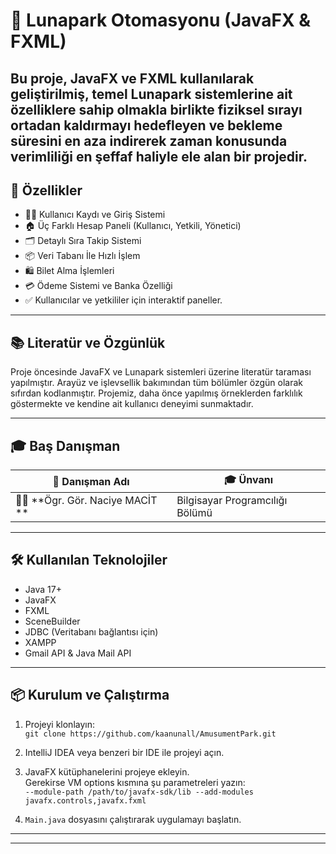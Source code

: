 # 🎡 Lunapark Otomasyonu (JavaFX & FXML)

Bu proje, JavaFX ve FXML kullanılarak geliştirilmiş, temel Lunapark sistemlerine ait özelliklere sahip olmakla birlikte fiziksel sırayı ortadan kaldırmayı hedefleyen ve bekleme süresini en aza indirerek zaman konusunda verimliliği en şeffaf haliyle ele alan bir projedir.
---

## 🚀 Özellikler

- 🧑‍💻 Kullanıcı Kaydı ve Giriş Sistemi  
- 🏠 Üç Farklı Hesap Paneli (Kullanıcı, Yetkili, Yönetici) 
- 🗂️ Detaylı Sıra Takip Sistemi 
- 📦 Veri Tabanı İle Hızlı İşlem  
- 🛍️ Bilet Alma İşlemleri 
- 💳 Ödeme Sistemi ve Banka Özelliği  
- ✅ Kullanıcılar ve yetkililer için interaktif paneller. 

---

## 📚 Literatür ve Özgünlük

Proje öncesinde JavaFX ve Lunapark sistemleri üzerine literatür taraması yapılmıştır. Arayüz ve işlevsellik bakımından tüm bölümler özgün olarak sıfırdan kodlanmıştır. Projemiz, daha önce yapılmış örneklerden farklılık göstermekte ve kendine ait kullanıcı deneyimi sunmaktadır.

---

## 🎓 Baş Danışman

| 📌 Danışman Adı         | 🎓 Ünvanı                  |
|-------------------------|-----------------------------|
| 👨‍🏫 **Ögr. Gör. Naciye MACİT ** | Bilgisayar Programcılığı Bölümü |

---

## 🛠️ Kullanılan Teknolojiler

- Java 17+
- JavaFX
- FXML
- SceneBuilder
- JDBC (Veritabanı bağlantısı için)
- XAMPP
- Gmail API & Java Mail API

---

## 📦 Kurulum ve Çalıştırma

1. Projeyi klonlayın:  
   `git clone https://github.com/kaanunall/AmusumentPark.git`

2. IntelliJ IDEA veya benzeri bir IDE ile projeyi açın.

3. JavaFX kütüphanelerini projeye ekleyin.  
   Gerekirse VM options kısmına şu parametreleri yazın:  
   `--module-path /path/to/javafx-sdk/lib --add-modules javafx.controls,javafx.fxml`

4. `Main.java` dosyasını çalıştırarak uygulamayı başlatın.


---



---

